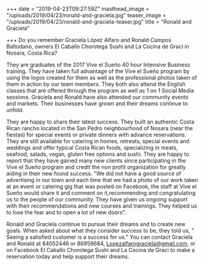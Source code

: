 +++
date = "2019-04-23T09:27:59Z"
masthead_image = "/uploads/2019/04/23/ronald-and-graciela.jpg"
teaser_image = "/uploads/2019/04/23/ronald-and-graciela-teaser.jpg"
title = "Ronald and Graciela"

+++
Do you remember Graciela López Alfaro and Ronald Campos Baltodano, owners El Caballo Chorotega Sushi and La Cocina de Graci in Nosara, Costa Rica?

They are graduates of the 2017 Vive el Sueño 40 hour Intensive Business training. They have taken full advantage of the Vive el Sueño program by using the logos created for them as well as the professional photos taken of them in action by our team members. They both also attend the English classes that are offered through the program as well as 1 on 1 Social Media sessions. Graciela and Ronald have also attended our community events and markets. Their businesses have grown and their dreams continue to unfold.

They are happy to share their latest success. They built an authentic Costa Rican rancho located in the San Pedro neighbourhood of Nosara (near the fiestas) for special events or private dinners with advance reservations. They are still available for catering in homes, retreats, special events and weddings and offer typical Costa Rican foods, specializing in meats, seafood, salads, vegan, gluten free options and sushi. They are happy to report that they have gained many new clients since participating in the Vive el Sueño program and credit the non profit organization for greatly aiding in their new found success. "We did not have a good source of advertising in our town and each time that we had a photo of our work taken at an event or catering gig that was posted on Facebook, the staff at Vive el Sueño would share it and comment on it,recommending and congratulating us to the people of our community. They have given us ongoing support with their recommendations and new courses and trainings. They helped us to lose the fear and to open a lot of new doors".

Ronald and Graciela continue to pursue their dreams and to create new goals. When asked about what they consider success to be, they told us, " Seeing a satisfied customer is a success for us."
You can contact Graciela and Ronald at 84052446 or 86959684, Lopezalfarograciela@gmail.com, or on Facebook El Caballo Chorotega Sushi and La Cocina de Graci to make a reservation today and help support their dreams.